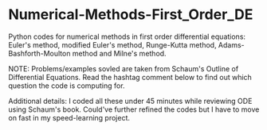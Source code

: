 # Numerical-Methods-First_Order_DE
Python codes for numerical methods in first order differential equations:
Euler's method, modified Euler's method, Runge-Kutta method, Adams-Bashforth-Moulton method and Milne's method.

NOTE: Problems/examples sovled are taken from Schaum's Outline of Differential Equations. 
Read the hashtag comment below to find out which question the code is computing for.

Additional details: I coded all these under 45 minutes while reviewing ODE using Schaum's book. Could've further refined the codes but I have to move on fast in my speed-learning project.
